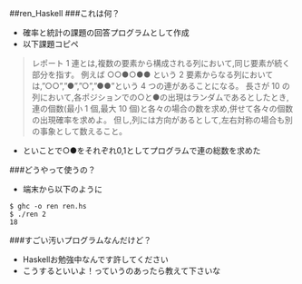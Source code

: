 ##ren_Haskell
###これは何？
+ 確率と統計の課題の回答プログラムとして作成
+ 以下課題コピペ
>レポート 1
>連とは,複数の要素から構成される列において,同じ要素が続く部分を指す。 例えば
>○○●○●●
>という 2 要素からなる列においては,”○○”,”●”,”○”,”●●”という 4 つの連があることになる。
>長さが 10 の列において,各ポジションでの○と●の出現はランダムであるとしたとき, 連の個数(最小 1 個,最大 10 個)と各々の場合の数を求め,併せて各々の個数の出現確率を求めよ。 但し,列には方向があるとして,左右対称の場合も別の事象として数えること。

+ といことで○●をそれぞれ0,1としてプログラムで連の総数を求めた

###どうやって使うの？
+ 端末から以下のように
```
$ ghc -o ren ren.hs
$ ./ren 2
18
```

###すごい汚いプログラムなんだけど？
+ Haskellお勉強中なんです許してください
+ こうするといいよ！っていうのあったら教えて下さいな